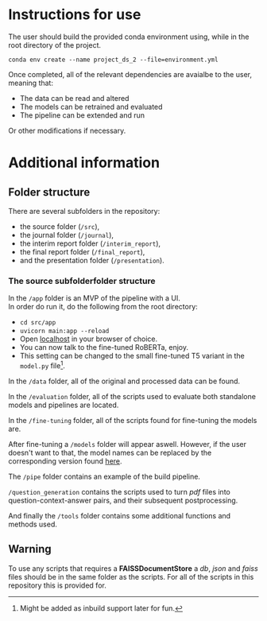 # Instructions for use #
The user should build the provided conda environment using, while in the root directory of the project.
```
conda env create --name project_ds_2 --file=environment.yml
```
Once completed, all of the relevant dependencies are avaialbe to the user, meaning that:
* The data can be read and altered
* The models can be retrained and evaluated
* The pipeline can be extended and run  

Or other modifications if necessary.  

# Additional information #

## Folder structure ##

There are several subfolders in the repository:

* the source folder (`/src`),
* the journal folder (`/journal`),
* the interim report folder (`/interim_report`),
* the final report folder (`/final_report`),
* and the presentation folder (`/presentation`).

### The source subfolderfolder structure ###
In the `/app` folder is an MVP of the pipeline with a UI.  
In order do run it, do the following from the root directory:
* `cd src/app`
* `uvicorn main:app --reload`
* Open [localhost](http://127.0.0.1:8000/) in your browser of choice.
* You can now talk to the fine-tuned RoBERTa, enjoy.
* This setting can be changed to the small fine-tuned T5 variant in the `model.py` file[^1].


In the `/data` folder, all of the original and processed data can be found.


In the `/evaluation` folder, all of the scripts used to evaluate both standalone models and pipelines are located.


In the `/fine-tuning` folder, all of the scripts found for fine-tuning the models are.


After fine-tuning a `/models` folder will appear aswell. However, if the user doesn't want to that, the model names can be replaced by the corresponding version found [here](https://huggingface.co/SpeedaRJ).


The `/pipe` folder contains an example of the build pipeline.


`/question_generation` contains the scripts used to turn _pdf_ files into question-context-answer pairs, and their subsequent postprocessing.


And finally the `/tools` folder contains some additional functions and methods used.

## Warning ##
To use any scripts that requires a **FAISSDocumentStore** a _db_, _json_ and _faiss_ files should be in the same folder as the scripts. For all of the scripts in this repository this is provided for.

[^1]: Might be added as inbuild support later for fun.
